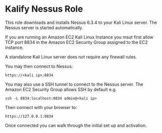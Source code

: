 Kalify Nessus Role
==================

This role downloads and installs Nessus 6.3.4 to your Kali Linux server.
The Nessus server is started automatically.

If you are running an Amazon EC2 Kali Linux Instance you msut first allow TCP
port 8834 in the Amazon EC2 Security Group assigned to the EC2 instance.

A standalone Kali Linux server does not require any firewall rules.

You may then connect to Nessus:

    https://<kali ip>:8834

You may also use a SSH tunnel to connect to the Nessus server. The Amazon EC2
Security Group allows SSH by default e.g.

    ssh -L 8834:localhost:8834 admin@<kali ip>

Then connect with your browser to:

    https://127.0.0.1:8834

Once connected you can walk through the initial set up and activation.
